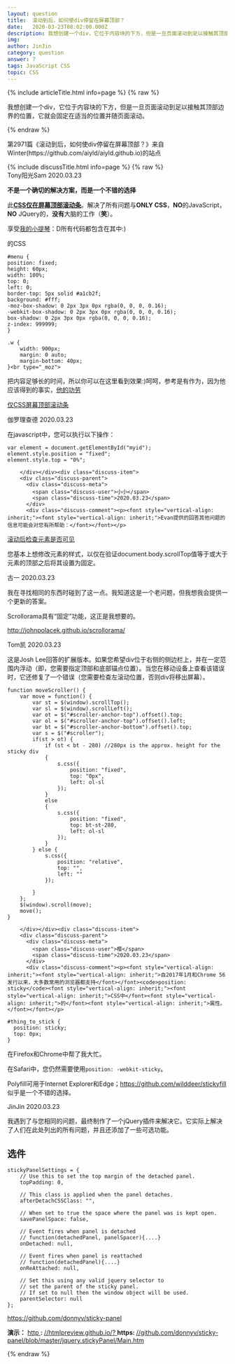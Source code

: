 ```yaml
---
layout: question
title:  滚动到后，如何使div停留在屏幕顶部？
date:   2020-03-23T08:02:00.000Z
description: 我想创建一个div，它位于内容块的下方，但是一旦页面滚动到足以接触其顶部边界的位置，它就会固定在适当的位置并随页面滚动。...
img: 
author: JinJin
category: question
answer: 7
tags: JavaScript CSS
topic: CSS
---
```

<div class="article-root">
  <div class="article">
    {% include articleTitle.html info=page %}
    {% raw %}
    <div class="article-content"><p><font style="vertical-align: inherit;"><font style="vertical-align: inherit;">我想创建一个div，它位于内容块的下方，但是一旦页面滚动到足以接触其顶部边界的位置，它就会固定在适当的位置并随页面滚动。</font></font></p></div>
    {% endraw %}
  </div>
  <p class="winter_mark">第2971篇《滚动到后，如何使div停留在屏幕顶部？》来自Winter(https://github.com/aiyld/aiyld.github.io)的站点</p>
  <div class="discuss-wrapper">
    {% include discussTitle.html info=page %}
    {% raw %}
    <div class="discuss-item">
        <div class="discuss-parent">
          <div class="discuss-meta">
            <span class="discuss-user">Tony阳光Sam</span>
            <span class="discuss-time">2020.03.23</span>
          </div>
          <div class="discuss-comment"><p><strong><font style="vertical-align: inherit;"><font style="vertical-align: inherit;">不是一个确切的解决方案，而是一个不错的选择</font></font></strong></p>

<p><font style="vertical-align: inherit;"><font style="vertical-align: inherit;">此</font></font><strong><a href="http://jsfiddle.net/adamchenwei/TzDSr/" rel="nofollow"><font style="vertical-align: inherit;"><font style="vertical-align: inherit;">CSS仅在屏幕顶部滚动条</font></font></a></strong><font style="vertical-align: inherit;"><font style="vertical-align: inherit;">。</font><font style="vertical-align: inherit;">解决了所有问题与</font></font><strong><font style="vertical-align: inherit;"><font style="vertical-align: inherit;">ONLY CSS</font></font></strong><font style="vertical-align: inherit;"><font style="vertical-align: inherit;">，</font></font><strong><font style="vertical-align: inherit;"><font style="vertical-align: inherit;">NO</font></font></strong><font style="vertical-align: inherit;"><font style="vertical-align: inherit;">的JavaScript，</font></font><strong><font style="vertical-align: inherit;"><font style="vertical-align: inherit;">NO</font></font></strong><font style="vertical-align: inherit;"><font style="vertical-align: inherit;"> JQuery的，</font></font><strong><font style="vertical-align: inherit;"><font style="vertical-align: inherit;">没有</font></font></strong><font style="vertical-align: inherit;"><font style="vertical-align: inherit;">大脑的工作（</font></font><strong><font style="vertical-align: inherit;"><font style="vertical-align: inherit;">笑</font></font></strong><font style="vertical-align: inherit;"><font style="vertical-align: inherit;">）。</font></font></p>

<p><font style="vertical-align: inherit;"><font style="vertical-align: inherit;">享受</font></font><a href="http://jsfiddle.net/adamchenwei/TzDSr/" rel="nofollow"><font style="vertical-align: inherit;"><font style="vertical-align: inherit;">我的小提琴</font></font></a><font style="vertical-align: inherit;"><font style="vertical-align: inherit;">：D所有代码都包含在其中:)</font></font></p>

<p><font style="vertical-align: inherit;"><font style="vertical-align: inherit;">的CSS</font></font></p>

<pre><code>#menu {<font></font>
position: fixed;<font></font>
height: 60px;<font></font>
width: 100%;<font></font>
top: 0;<font></font>
left: 0;<font></font>
border-top: 5px solid #a1cb2f;<font></font>
background: #fff;<font></font>
-moz-box-shadow: 0 2px 3px 0px rgba(0, 0, 0, 0.16);<font></font>
-webkit-box-shadow: 0 2px 3px 0px rgba(0, 0, 0, 0.16);<font></font>
box-shadow: 0 2px 3px 0px rgba(0, 0, 0, 0.16);<font></font>
z-index: 999999;<font></font>
}<font></font>
<font></font>
.w {<font></font>
    width: 900px;<font></font>
    margin: 0 auto;<font></font>
    margin-bottom: 40px;<font></font>
}&lt;br type="_moz"&gt;<font></font>
</code></pre>

<p><font style="vertical-align: inherit;"><font style="vertical-align: inherit;">把内容足够长的时间，所以你可以在这里看到效果:)呵呵，参考是有作为，因为他应该得到的事实，</font></font><a href="http://www.jqueryscript.net/css3-html5/Sticky-Top-Menu-Bar-with-CSS3.html" rel="nofollow"><font style="vertical-align: inherit;"><font style="vertical-align: inherit;">他的功劳</font></font></a> </p>

<p><a href="http://jsfiddle.net/adamchenwei/TzDSr/" rel="nofollow"><font style="vertical-align: inherit;"><font style="vertical-align: inherit;">仅CSS屏幕顶部滚动条</font></font></a></p></div>
        </div></div><div class="discuss-item">
        <div class="discuss-parent">
          <div class="discuss-meta">
            <span class="discuss-user">伽罗理查德</span>
            <span class="discuss-time">2020.03.23</span>
          </div>
          <div class="discuss-comment"><p><font style="vertical-align: inherit;"><font style="vertical-align: inherit;">在javascript中，您可以执行以下操作：</font></font></p>

<pre><code>var element = document.getElementById("myid");<font></font>
element.style.position = "fixed";<font></font>
element.style.top = "0%";<font></font>
</code></pre></div>
        </div></div><div class="discuss-item">
        <div class="discuss-parent">
          <div class="discuss-meta">
            <span class="discuss-user">小小</span>
            <span class="discuss-time">2020.03.23</span>
          </div>
          <div class="discuss-comment"><p><font style="vertical-align: inherit;"><font style="vertical-align: inherit;">Evan提供的回答其他问题的信息可能会对您有所帮助：</font></font></p>

<p><a href="https://stackoverflow.com/questions/487073/jquery-check-if-element-is-visible-after-scroling"><font style="vertical-align: inherit;"><font style="vertical-align: inherit;">滚动后检查元素是否可见</font></font></a></p>

<p><font style="vertical-align: inherit;"><font style="vertical-align: inherit;">您基本上想修改元素的样式，以仅在验证document.body.scrollTop值等于或大于元素的顶部之后将其设置为固定。</font></font></p></div>
        </div></div><div class="discuss-item">
        <div class="discuss-parent">
          <div class="discuss-meta">
            <span class="discuss-user">古一</span>
            <span class="discuss-time">2020.03.23</span>
          </div>
          <div class="discuss-comment"><p><font style="vertical-align: inherit;"><font style="vertical-align: inherit;">我在寻找相同的东西时碰到了这一点。</font><font style="vertical-align: inherit;">我知道这是一个老问题，但我想我会提供一个更新的答案。</font></font></p>

<p><font style="vertical-align: inherit;"><font style="vertical-align: inherit;">Scrollorama具有“固定”功能，这正是我想要的。</font></font></p>

<p><a href="http://johnpolacek.github.io/scrollorama/" rel="nofollow"><font style="vertical-align: inherit;"><font style="vertical-align: inherit;">http://johnpolacek.github.io/scrollorama/</font></font></a></p></div>
        </div></div><div class="discuss-item">
        <div class="discuss-parent">
          <div class="discuss-meta">
            <span class="discuss-user">Tom凯</span>
            <span class="discuss-time">2020.03.23</span>
          </div>
          <div class="discuss-comment"><p><font style="vertical-align: inherit;"><font style="vertical-align: inherit;">这是Josh Lee回答的扩展版本。</font><font style="vertical-align: inherit;">如果您希望div位于右侧的侧边栏上，并在一定范围内浮动（即，您需要指定顶部和底部锚点位置）。</font><font style="vertical-align: inherit;">当您在移动设备上查看该错误时，它还修复了一个错误（您需要检查左滚动位置，否则div将移出屏幕）。</font></font></p>

<pre><code>function moveScroller() {<font></font>
    var move = function() {<font></font>
        var st = $(window).scrollTop();<font></font>
        var sl = $(window).scrollLeft();<font></font>
        var ot = $("#scroller-anchor-top").offset().top;<font></font>
        var ol = $("#scroller-anchor-top").offset().left;<font></font>
        var bt = $("#scroller-anchor-bottom").offset().top;<font></font>
        var s = $("#scroller");<font></font>
        if(st &gt; ot) {<font></font>
            if (st &lt; bt - 280) //280px is the approx. height for the sticky div<font></font>
            {<font></font>
                s.css({<font></font>
                    position: "fixed",<font></font>
                    top: "0px",<font></font>
                    left: ol-sl<font></font>
                }); <font></font>
            }<font></font>
            else<font></font>
            {<font></font>
                s.css({<font></font>
                    position: "fixed",<font></font>
                    top: bt-st-280,<font></font>
                    left: ol-sl<font></font>
                }); <font></font>
            }<font></font>
        } else {<font></font>
            s.css({<font></font>
                position: "relative",<font></font>
                top: "",<font></font>
                left: ""<font></font>
            });<font></font>
<font></font>
        }<font></font>
    };<font></font>
    $(window).scroll(move);<font></font>
    move();<font></font>
}<font></font>
</code></pre></div>
        </div></div><div class="discuss-item">
        <div class="discuss-parent">
          <div class="discuss-meta">
            <span class="discuss-user">樱</span>
            <span class="discuss-time">2020.03.23</span>
          </div>
          <div class="discuss-comment"><p><font style="vertical-align: inherit;"><font style="vertical-align: inherit;">自2017年1月和Chrome 56发行以来，大多数常用的浏览器都支持</font></font><code>position: sticky</code><font style="vertical-align: inherit;"><font style="vertical-align: inherit;">CSS中</font><font style="vertical-align: inherit;">的</font><font style="vertical-align: inherit;">属性。</font></font></p>

<pre><code>#thing_to_stick {<font></font>
  position: sticky;<font></font>
  top: 0px;<font></font>
}<font></font>
</code></pre>

<p><font style="vertical-align: inherit;"><font style="vertical-align: inherit;">在Firefox和Chrome中帮了我大忙。</font></font></p>

<p><font style="vertical-align: inherit;"><font style="vertical-align: inherit;">在Safari中，您仍然需要使用</font></font><code>position: -webkit-sticky</code><font style="vertical-align: inherit;"><font style="vertical-align: inherit;">。</font></font></p>

<p><font style="vertical-align: inherit;"><font style="vertical-align: inherit;">Polyfill可用于Internet Explorer和Edge；</font></font><a href="https://github.com/wilddeer/stickyfill" rel="noreferrer"><font style="vertical-align: inherit;"><font style="vertical-align: inherit;">https://github.com/wilddeer/stickyfill</font></font></a><font style="vertical-align: inherit;"><font style="vertical-align: inherit;">似乎是一个不错的选择。</font></font></p></div>
        </div></div><div class="discuss-item">
        <div class="discuss-parent">
          <div class="discuss-meta">
            <span class="discuss-user">JinJin</span>
            <span class="discuss-time">2020.03.23</span>
          </div>
          <div class="discuss-comment"><p><font style="vertical-align: inherit;"><font style="vertical-align: inherit;">我遇到了与您相同的问题，最终制作了一个jQuery插件来解决它。</font><font style="vertical-align: inherit;">它实际上解决了人们在此处列出的所有问题，并且还添加了一些可选功能。</font></font></p>

<h2><font style="vertical-align: inherit;"><font style="vertical-align: inherit;">选件</font></font></h2>

<pre><code>stickyPanelSettings = {<font></font>
    // Use this to set the top margin of the detached panel.<font></font>
    topPadding: 0,<font></font>
<font></font>
    // This class is applied when the panel detaches.<font></font>
    afterDetachCSSClass: "",<font></font>
<font></font>
    // When set to true the space where the panel was is kept open.<font></font>
    savePanelSpace: false,<font></font>
<font></font>
    // Event fires when panel is detached<font></font>
    // function(detachedPanel, panelSpacer){....}<font></font>
    onDetached: null,<font></font>
<font></font>
    // Event fires when panel is reattached<font></font>
    // function(detachedPanel){....}<font></font>
    onReAttached: null,<font></font>
<font></font>
    // Set this using any valid jquery selector to <font></font>
    // set the parent of the sticky panel.<font></font>
    // If set to null then the window object will be used.<font></font>
    parentSelector: null<font></font>
};<font></font>
</code></pre>

<p><a href="https://github.com/donnyv/sticky-panel" rel="noreferrer"><font style="vertical-align: inherit;"><font style="vertical-align: inherit;">https://github.com/donnyv/sticky-panel</font></font></a></p>

<p><strong><font style="vertical-align: inherit;"><font style="vertical-align: inherit;">演示：</font></font></strong> <font style="vertical-align: inherit;"><a href="http://htmlpreview.github.io/?https://github.com/donnyv/sticky-panel/blob/master/jquery.stickyPanel/Main.htm" rel="noreferrer"><font style="vertical-align: inherit;">http </font></a><strong><font style="vertical-align: inherit;">: </font></strong><a href="http://htmlpreview.github.io/?https://github.com/donnyv/sticky-panel/blob/master/jquery.stickyPanel/Main.htm" rel="noreferrer"><font style="vertical-align: inherit;">//htmlpreview.github.io/? </font></a><strong><font style="vertical-align: inherit;">https: </font></strong></font><a href="http://htmlpreview.github.io/?https://github.com/donnyv/sticky-panel/blob/master/jquery.stickyPanel/Main.htm" rel="noreferrer"><font style="vertical-align: inherit;"><font style="vertical-align: inherit;">//github.com/donnyv/sticky-panel/blob/master/jquery.stickyPanel/Main.htm</font></font></a></p></div>
        </div></div>
    {% endraw %}
  </div>
<div>
